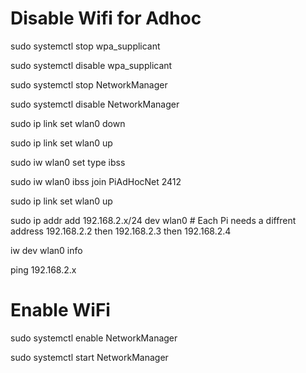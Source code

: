 # Disable Wifi for Adhoc

sudo systemctl stop wpa_supplicant

sudo systemctl disable wpa_supplicant

sudo systemctl stop NetworkManager

sudo systemctl disable NetworkManager

sudo ip link set wlan0 down

sudo ip link set wlan0 up

sudo iw wlan0 set type ibss

sudo iw wlan0 ibss join PiAdHocNet 2412

sudo ip link set wlan0 up

sudo ip addr add 192.168.2.x/24 dev wlan0 # Each Pi needs a diffrent address 192.168.2.2 then 192.168.2.3 then 192.168.2.4

iw dev wlan0 info

ping 192.168.2.x


# Enable WiFi

sudo systemctl enable NetworkManager

sudo systemctl start NetworkManager

